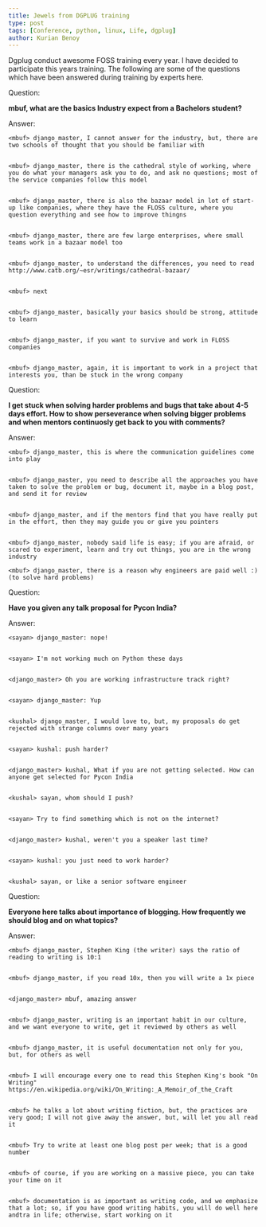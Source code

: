 ```yaml
---
title: Jewels from DGPLUG training
type: post
tags: [Conference, python, linux, Life, dgplug]
author: Kurian Benoy
---
```


Dgplug conduct awesome FOSS training every year. I have decided to participate
this years training. The following are some of the questions which have been
answered during training by experts here.

Question:

 **mbuf, what are the basics Industry expect from a Bachelors student?**

Answer:

```
<mbuf> django_master, I cannot answer for the industry, but, there are two schools of thought that you should be familiar with


<mbuf> django_master, there is the cathedral style of working, where you do what your managers ask you to do, and ask no questions; most of the service companies follow this model


<mbuf> django_master, there is also the bazaar model in lot of start-up like companies, where they have the FLOSS culture, where you question everything and see how to improve thingns


<mbuf> django_master, there are few large enterprises, where small teams work in a bazaar model too


<mbuf> django_master, to understand the differences, you need to read http://www.catb.org/~esr/writings/cathedral-bazaar/


<mbuf> next


<mbuf> django_master, basically your basics should be strong, attitude to learn


<mbuf> django_master, if you want to survive and work in FLOSS companies


<mbuf> django_master, again, it is important to work in a project that interests you, than be stuck in the wrong company

```

Question:

**I get stuck when solving harder problems and bugs that take about 4-5 days effort. How to show perseverance when solving bigger problems and when mentors continuosly get back to you with comments?**

Answer:

```
<mbuf> django_master, this is where the communication guidelines come into play


<mbuf> django_master, you need to describe all the approaches you have taken to solve the problem or bug, document it, maybe in a blog post, and send it for review


<mbuf> django_master, and if the mentors find that you have really put in the effort, then they may guide you or give you pointers


<mbuf> django_master, nobody said life is easy; if you are afraid, or scared to experiment, learn and try out things, you are in the wrong industry

<mbuf> django_master, there is a reason why engineers are paid well :) (to solve hard problems)
```

Question:

**Have you given any talk proposal for Pycon India?**

Answer:

```
<sayan> django_master: nope!


<sayan> I'm not working much on Python these days


<django_master> Oh you are working infrastructure track right?


<sayan> django_master: Yup


<kushal> django_master, I would love to, but, my proposals do get rejected with strange columns over many years


<sayan> kushal: push harder?


<django_master> kushal, What if you are not getting selected. How can anyone get selected for Pycon India


<kushal> sayan, whom should I push?


<sayan> Try to find something which is not on the internet?


<django_master> kushal, weren't you a speaker last time?


<sayan> kushal: you just need to work harder?


<kushal> sayan, or like a senior software engineer
```


Question:

**Everyone here talks about importance of blogging. How frequently we should blog and on what topics?**

Answer:

```
<mbuf> django_master, Stephen King (the writer) says the ratio of reading to writing is 10:1


<mbuf> django_master, if you read 10x, then you will write a 1x piece


<django_master> mbuf, amazing answer


<mbuf> django_master, writing is an important habit in our culture, and we want everyone to write, get it reviewed by others as well


<mbuf> django_master, it is useful documentation not only for you, but, for others as well


<mbuf> I will encourage every one to read this Stephen King's book "On Writing" https://en.wikipedia.org/wiki/On_Writing:_A_Memoir_of_the_Craft


<mbuf> he talks a lot about writing fiction, but, the practices are very good; I will not give away the answer, but, will let you all read it


<mbuf> Try to write at least one blog post per week; that is a good number


<mbuf> of course, if you are working on a massive piece, you can take your time on it


<mbuf> documentation is as important as writing code, and we emphasize that a lot; so, if you have good writing habits, you will do well here andtra in life; otherwise, start working on it
```
